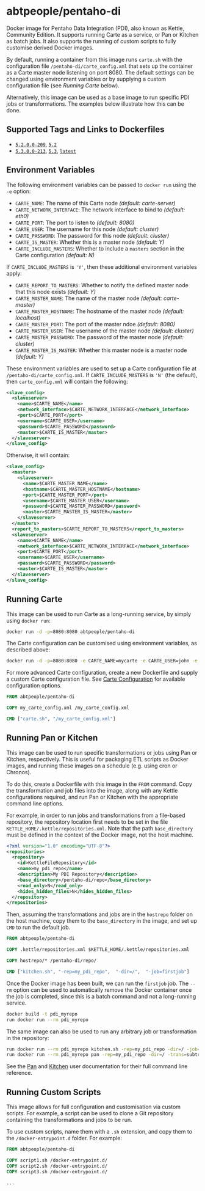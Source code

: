# abtpeople/pentaho-di

Docker image for Pentaho Data Integration (PDI), also known as Kettle, Community Edition. It supports running Carte as a service, or Pan or Kitchen as batch jobs. It also supports the running of custom scripts to fully customise derived Docker images.

By default, running a container from this image runs `carte.sh` with the configuration file `/pentaho-di/carte_config.xml` that sets up the container as a Carte master node listening on port 8080. The default settings can be changed using environment variables or by supplying a custom configuration file (see *Running Carte* below).

Alternatively, this image can be used as a base image to run specific PDI jobs or transformations. The examples below illustrate how this can be done.

## Supported Tags and Links to Dockerfiles

* [`5.2.0.0-209`](https://github.com/abtpeople/docker-pentaho-di/blob/5.2.0.0-209/docker/Dockerfile), [`5.2`](https://github.com/abtpeople/docker-pentaho-di/blob/5.2/docker/Dockerfile)
* [`5.3.0.0-213`](https://github.com/abtpeople/docker-pentaho-di/blob/5.3.0.0-213/docker/Dockerfile), [`5.3`](https://github.com/abtpeople/docker-pentaho-di/blob/5.3/docker/Dockerfile), [`latest`](https://github.com/abtpeople/docker-pentaho-di/blob/master/docker/Dockerfile)

## Environment Variables

The following environment variables can be passed to `docker run` using the `-e` option:

* `CARTE_NAME`: The name of this Carte node *(default: carte-server)*
* `CARTE_NETWORK_INTERFACE`: The network interface to bind to *(default: eth0)*
* `CARTE_PORT`: The port to listen to *(default: 8080)*
* `CARTE_USER`: The username for this node *(default: cluster)*
* `CARTE_PASSWORD`: The password for this node *(default: cluster)*
* `CARTE_IS_MASTER`: Whether this is a master node *(default: Y)*
* `CARTE_INCLUDE_MASTERS`: Whether to include a `masters` section in the Carte configuration *(default: N)*

If `CARTE_INCLUDE_MASTERS` is `'Y'`, then these additional environment variables apply:

* `CARTE_REPORT_TO_MASTERS`: Whether to notify the defined master node that this node exists *(default: Y)*
* `CARTE_MASTER_NAME`: The name of the master node *(default: carte-master)*
* `CARTE_MASTER_HOSTNAME`: The hostname of the master node *(default: localhost)*
* `CARTE_MASTER_PORT`: The port of the master ndoe *(default: 8080)*
* `CARTE_MASTER_USER`: The username of the master node *(default: cluster)*
* `CARTE_MASTER_PASSWORD`: The password of the master node *(default: cluster)*
* `CARTE_MASTER_IS_MASTER`: Whether this master node is a master node *(default: Y)*

These environment variables are used to set up a Carte configuration file at `/pentaho-di/carte_config.xml`. If `CARTE_INCLUDE_MASTERS` is `'N'` (the default), then `carte_config.xml` will contain the following:

```xml
<slave_config>
  <slaveserver>
    <name>$CARTE_NAME</name>
    <network_interface>$CARTE_NETWORK_INTERFACE</network_interface>
    <port>$CARTE_PORT</port>
    <username>$CARTE_USER</username>
    <password>$CARTE_PASSWORD</password>
    <master>$CARTE_IS_MASTER</master>
  </slaveserver>
</slave_config>

```

Otherwise, it will contain:

```xml
<slave_config>
  <masters>
    <slaveserver>
      <name>$CARTE_MASTER_NAME</name>
      <hostname>$CARTE_MASTER_HOSTNAME</hostname>
      <port>$CARTE_MASTER_PORT</port>
      <username>$CARTE_MASTER_USER</username>
      <password>$CARTE_MASTER_PASSWORD</password>
      <master>$CARTE_MASTER_IS_MASTER</master>
    </slaveserver>
  </masters>
  <report_to_masters>$CARTE_REPORT_TO_MASTERS</report_to_masters>
  <slaveserver>
    <name>$CARTE_NAME</name>
    <network_interface>$CARTE_NETWORK_INTERFACE</network_interface>
    <port>$CARTE_PORT</port>
    <username>$CARTE_USER</username>
    <password>$CARTE_PASSWORD</password>
    <master>$CARTE_IS_MASTER</master>
  </slaveserver>
</slave_config>

```

## Running Carte

This image can be used to run Carte as a long-running service, by simply using `docker run`:

```bash
docker run -d -p=8080:8080 abtpeople/pentaho-di
```

The Carte configuration can be customised using environment variables, as described above:

```bash
docker run -d -p=8080:8080 -e CARTE_NAME=mycarte -e CARTE_USER=john -e CARTE_PASSWORD=83h7c2 abtpeople/pentaho-di
```

For more advanced Carte configuration, create a new Dockerfile and supply a custom Carte configuration file. See [Carte Configuration](http://wiki.pentaho.com/display/EAI/Carte+Configuration) for available configuration options.

```dockerfile
FROM abtpeople/pentaho-di

COPY my_carte_config.xml /my_carte_config.xml

CMD ["carte.sh", "/my_carte_config.xml"]
```

## Running Pan or Kitchen

This image can be used to run specific transformations or jobs using Pan or Kitchen, respectively. This is useful for packaging ETL scripts as Docker images, and running these images on a schedule (e.g. using cron or Chronos).

To do this, create a Dockerfile with this image in the `FROM` command. Copy the transformation and job files into the image, along with any Kettle configurations required, and run Pan or Kitchen with the appropriate command line options.

For example, in order to run jobs and transformations from a file-based repository, the repository location first needs to be set in the file `KETTLE_HOME/.kettle/repositories.xml`. Note that the path `base_directory` must be defined in the context of the Docker image, not the host machine.

```xml
<?xml version="1.0" encoding="UTF-8"?>
<repositories>
  <repository>
    <id>KettleFileRepository</id>
    <name>my_pdi_repo</name>
    <description>My PDI Repository</description>
    <base_directory>/pentaho-di/repo</base_directory>
    <read_only>N</read_only>
    <hides_hidden_files>N</hides_hidden_files>
  </repository>
</repositories>
```

Then, assuming the transformations and jobs are in the `hostrepo` folder on the host machine, copy them to the `base_directory` in the image, and set up `CMD` to run the default job.

```dockerfile
FROM abtpeople/pentaho-di

COPY .kettle/repositories.xml $KETTLE_HOME/.kettle/repositories.xml

COPY hostrepo/* /pentaho-di/repo/

CMD ["kitchen.sh", "-rep=my_pdi_repo",  "-dir=/",  "-job=firstjob"]
```

Once the Docker image has been built, we can run the `firstjob` job. The `--rm` option can be used to automatically remove the Docker container once the job is completed, since this is a batch command and not a long-running service.

```bash
docker build -t pdi_myrepo
run docker run --rm pdi_myrepo
```

The same image can also be used to run any arbitrary job or transformation in the repository:

```bash
run docker run --rm pdi_myrepo kitchen.sh -rep=my_pdi_repo -dir=/ -job=secondjob
run docker run --rm pdi_myrepo pan -rep=my_pdi_repo -dir=/ -trans=subtrans
```

See the [Pan](http://wiki.pentaho.com/display/EAI/Pan+User+Documentation) and [Kitchen](http://wiki.pentaho.com/display/EAI/Kitchen+User+Documentation) user documentation for their full command line reference.

## Running Custom Scripts

This image allows for full configuration and customisation via custom scripts. For example, a script can be used to clone a Git repository containing the transformations and jobs to be run.

To use custom scripts, name them with a `.sh` extension, and copy them to the `/docker-entrypoint.d` folder. For example:

```dockerfile
FROM abtpeople/pentaho-di

COPY script1.sh /docker-entrypoint.d/
COPY script2.sh /docker-entrypoint.d/
COPY script3.sh /docker-entrypoint.d/

...
```
